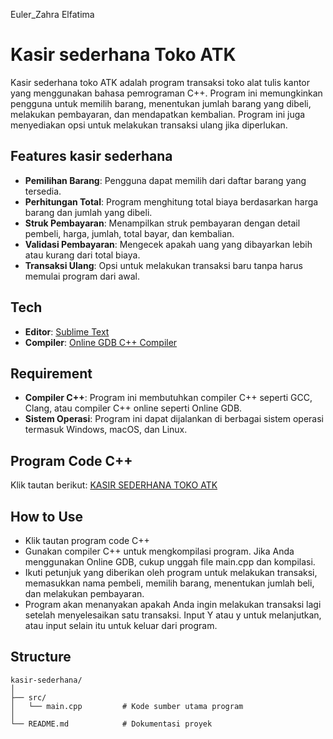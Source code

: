 Euler_Zahra Elfatima

# Kasir sederhana Toko ATK
Kasir sederhana toko ATK adalah program transaksi toko alat tulis kantor yang menggunakan bahasa pemrograman C++. Program ini memungkinkan pengguna untuk memilih barang, menentukan jumlah barang yang dibeli, melakukan pembayaran, dan mendapatkan kembalian. Program ini juga menyediakan opsi untuk melakukan transaksi ulang jika diperlukan.

## Features kasir sederhana

- **Pemilihan Barang**: Pengguna dapat memilih dari daftar barang yang tersedia.
- **Perhitungan Total**: Program menghitung total biaya berdasarkan harga barang dan jumlah yang dibeli.
- **Struk Pembayaran**: Menampilkan struk pembayaran dengan detail pembeli, harga, jumlah, total bayar, dan kembalian.
- **Validasi Pembayaran**: Mengecek apakah uang yang dibayarkan lebih atau kurang dari total biaya.
- **Transaksi Ulang**: Opsi untuk melakukan transaksi baru tanpa harus memulai program dari awal.

## Tech 

- **Editor**: [Sublime Text](https://www.sublimetext.com/) 
- **Compiler**: [Online GDB C++ Compiler](https://www.onlinegdb.com/online_c++_compiler)

## Requirement

- **Compiler C++**: Program ini membutuhkan compiler C++ seperti GCC, Clang, atau compiler C++ online seperti Online GDB.
- **Sistem Operasi**: Program ini dapat dijalankan di berbagai sistem operasi termasuk Windows, macOS, dan Linux.

## Program Code C++
Klik tautan berikut:
[KASIR SEDERHANA TOKO ATK](https://github.com/Elfaa-github/Program-CPP_TLS24/blob/7eb29d15f59f78985ff6a6c4131faa57ac0b8b43/PROGRAM%20KASIR%20SEDERHANA%20TOKO%20ATK.cpp)

## How to Use
- Klik tautan program code C++
- Gunakan compiler C++ untuk mengkompilasi program. Jika Anda menggunakan Online GDB, cukup unggah file main.cpp dan kompilasi.
- Ikuti petunjuk yang diberikan oleh program untuk melakukan transaksi, memasukkan nama pembeli, memilih barang, menentukan jumlah beli, dan melakukan pembayaran.
- Program akan menanyakan apakah Anda ingin melakukan transaksi lagi setelah menyelesaikan satu transaksi. Input Y atau y untuk melanjutkan, atau input selain itu untuk keluar dari program.

## Structure

```plaintext
kasir-sederhana/
│
├── src/
│   └── main.cpp         # Kode sumber utama program
│
└── README.md            # Dokumentasi proyek
